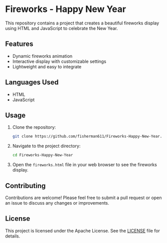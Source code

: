 # Fireworks - Happy New Year

This repository contains a project that creates a beautiful fireworks display using HTML and JavaScript to celebrate the New Year.

## Features

- Dynamic fireworks animation
- Interactive display with customizable settings
- Lightweight and easy to integrate

## Languages Used

- HTML
- JavaScript

## Usage

1. Clone the repository:
    ```sh
    git clone https://github.com/fisherman611/Fireworks-Happy-New-Year.git
    ```
2. Navigate to the project directory:
    ```sh
    cd Fireworks-Happy-New-Year
    ```
3. Open the `fireworks.html` file in your web browser to see the fireworks display.

## Contributing

Contributions are welcome! Please feel free to submit a pull request or open an issue to discuss any changes or improvements.

## License

This project is licensed under the Apache License. See the [LICENSE](LICENSE) file for details.
